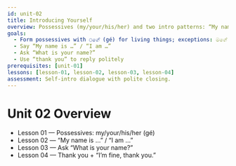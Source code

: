 ```yaml
---
id: unit-02
title: Introducing Yourself
overview: Possessives (my/your/his/her) and two intro patterns: “My name is …” and “I am …”, plus asking names and “thank you”.
goals:
  - Form possessives with ◌ගේ (gé) for living things; exceptions: මගේ (magē)
  - Say “My name is …” / “I am …”
  - Ask “What is your name?”
  - Use “thank you” to reply politely
prerequisites: [unit-01]
lessons: [lesson-01, lesson-02, lesson-03, lesson-04]
assessment: Self-intro dialogue with polite closing.
---
```


# Unit 02 Overview

- Lesson 01 — Possessives: my/your/his/her (gé)
- Lesson 02 — “My name is …” / “I am …”
- Lesson 03 — Ask “What is your name?”
- Lesson 04 — Thank you + “I’m fine, thank you.”
